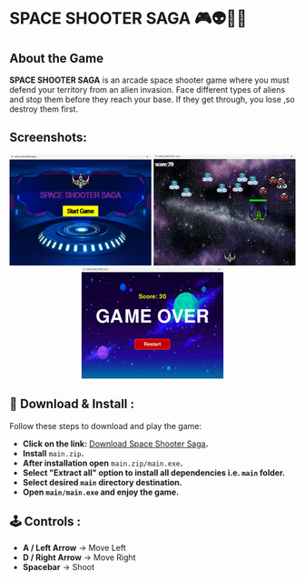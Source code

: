 # SPACE SHOOTER SAGA  🎮👽👾🚀
## About the Game
**SPACE SHOOTER SAGA** is an  arcade space shooter game where you must defend your territory from an alien invasion. Face different types of aliens and stop them before they reach your base. If they get through, you lose ,so destroy them first.
## Screenshots:
<p align="center">
  <img src="src/assets/images/startscreen_ss_img.png" alt="Start Screen" width="250"/>
  <img src="src/assets/images/gameplay_ss_img.png" alt="Gameplay" width="250"/>
  <img src="src/assets/images/gameover_ss_img.png" alt="Game Over" width="250"/>
</p>

## 🔽 Download & Install  :
Follow these steps to download and play the game:  
- **Click on the link:** [Download Space Shooter Saga](https://github.com/Shivambhandary75/space_shooter_game/releases/tag/v1.0.0)**.**
- **Install** `main.zip`**.**
- **After installation open** `main.zip/main.exe`**.**
- **Select "Extract all" option to install all dependencies i.e. `main` folder.**
- **Select desired `main` directory destination.**
- **Open `main/main.exe` and enjoy the game.** 
## 🕹️ Controls :  
- **A / Left Arrow** → Move Left  
- **D / Right Arrow** → Move Right  
- **Spacebar** → Shoot  
